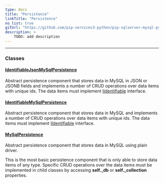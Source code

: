 ```yaml
---
type: docs
title: "Persistence"
linkTitle: "Persistence"
no_list: true
gitUrl: "https://github.com/pip-services3-python/pip-sqlserver-mysql-python"
description: >
    TODO: add description
---
```

---

<div class="module-body"> 

### Classes

#### [IdentifiableJsonMySqlPersistence](identifiable_json_mysql_persistence)
Abstract persistence component that stores data in MySQL in JSON or JSONB fields
and implements a number of CRUD operations over data items with unique ids.
The data items must implement [IIdentifiable](../../commons/data/iidentifiable) interface.


#### [IdentifiableMySqlPersistence](identifiable_mysql_persistence)
Abstract persistence component that stores data in MySQL
and implements a number of CRUD operations over data items with unique ids.
The data items must implement [IIdentifiable](../../commons/data/iidentifiable) interface.

#### [MySqlPersistence](mysql_persistence)
Abstract persistence component that stores data in MySQL using plain driver.

This is the most basic persistence component that is only
able to store data items of any type. Specific CRUD operations
over the data items must be implemented in child classes by
accessing **self._db** or **self._collection** properties.

</div>